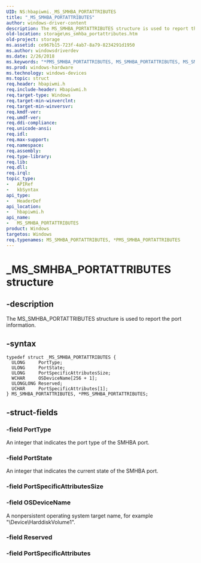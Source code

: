 ```yaml
---
UID: NS:hbapiwmi._MS_SMHBA_PORTATTRIBUTES
title: "_MS_SMHBA_PORTATTRIBUTES"
author: windows-driver-content
description: The MS_SMHBA_PORTATTRIBUTES structure is used to report the port information.
old-location: storage\ms_smhba_portattributes.htm
old-project: storage
ms.assetid: ce967b15-723f-4ab7-8a79-8234291d1950
ms.author: windowsdriverdev
ms.date: 2/26/2018
ms.keywords: "*PMS_SMHBA_PORTATTRIBUTES, MS_SMHBA_PORTATTRIBUTES, MS_SMHBA_PORTATTRIBUTES structure [Storage Devices], PMS_SMHBA_PORTATTRIBUTES, PMS_SMHBA_PORTATTRIBUTES structure pointer [Storage Devices], _MS_SMHBA_PORTATTRIBUTES, hbapiwmi/MS_SMHBA_PORTATTRIBUTES, hbapiwmi/PMS_SMHBA_PORTATTRIBUTES, storage.ms_smhba_portattributes, structs-Fibre_66af1ae7-5db4-4dd3-bacc-0665dd757660.xml"
ms.prod: windows-hardware
ms.technology: windows-devices
ms.topic: struct
req.header: hbapiwmi.h
req.include-header: Hbapiwmi.h
req.target-type: Windows
req.target-min-winverclnt: 
req.target-min-winversvr: 
req.kmdf-ver: 
req.umdf-ver: 
req.ddi-compliance: 
req.unicode-ansi: 
req.idl: 
req.max-support: 
req.namespace: 
req.assembly: 
req.type-library: 
req.lib: 
req.dll: 
req.irql: 
topic_type:
-	APIRef
-	kbSyntax
api_type:
-	HeaderDef
api_location:
-	hbapiwmi.h
api_name:
-	MS_SMHBA_PORTATTRIBUTES
product: Windows
targetos: Windows
req.typenames: MS_SMHBA_PORTATTRIBUTES, *PMS_SMHBA_PORTATTRIBUTES
---
```


# _MS_SMHBA_PORTATTRIBUTES structure


## -description


The MS_SMHBA_PORTATTRIBUTES structure is used to report the port information.


## -syntax


````
typedef struct _MS_SMHBA_PORTATTRIBUTES {
  ULONG     PortType;
  ULONG     PortState;
  ULONG     PortSpecificAttributesSize;
  WCHAR     OSDeviceName[256 + 1];
  ULONGLONG Reserved;
  UCHAR     PortSpecificAttributes[1];
} MS_SMHBA_PORTATTRIBUTES, *PMS_SMHBA_PORTATTRIBUTES;
````


## -struct-fields




### -field PortType

An integer that indicates the port type of the SMHBA port.


### -field PortState

An integer that indicates the current state of the SMHBA port.


### -field PortSpecificAttributesSize


### -field OSDeviceName

A nonpersistent operating system target name, for example "\Device\HarddiskVolume1".


### -field Reserved


### -field PortSpecificAttributes

